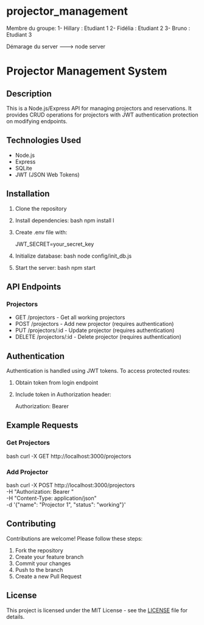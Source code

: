 # projector_management

Membre du groupe:
1- Hillary : Etudiant 1
2- Fidélia : Etudiant 2
3- Bruno : Etudiant 3


Démarage du server --->  node server 


# Projector Management System

## Description

This is a Node.js/Express API for managing projectors and reservations. It provides CRUD operations for projectors with JWT authentication protection on modifying endpoints.

## Technologies Used

- Node.js
- Express
- SQLite
- JWT (JSON Web Tokens)

## Installation

1. Clone the repository
2. Install dependencies:
   bash
   npm install
   l
3. Create .env file with:

   JWT_SECRET=your_secret_key

4. Initialize database:
   bash
   node config/init_db.js
5. Start the server:
   bash
   npm start

## API Endpoints

### Projectors

- GET /projectors - Get all working projectors
- POST /projectors - Add new projector (requires authentication)
- PUT /projectors/:id - Update projector (requires authentication)
- DELETE /projectors/:id - Delete projector (requires authentication)

## Authentication

Authentication is handled using JWT tokens. To access protected routes:

1. Obtain token from login endpoint
2. Include token in Authorization header:

   Authorization: Bearer <token>

## Example Requests

### Get Projectors

bash
curl -X GET http://localhost:3000/projectors

### Add Projector

bash
curl -X POST http://localhost:3000/projectors \
 -H "Authorization: Bearer <token>" \
 -H "Content-Type: application/json" \
 -d '{"name": "Projector 1", "status": "working"}'

## Contributing

Contributions are welcome! Please follow these steps:

1. Fork the repository
2. Create your feature branch
3. Commit your changes
4. Push to the branch
5. Create a new Pull Request

## License

This project is licensed under the MIT License - see the [LICENSE](LICENSE) file for details.
